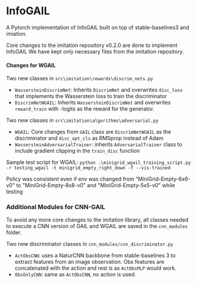 # InfoGAIL

A Pytorch implementation of InfoGAIL built on top of stable-baselines3 and imiation. 

Core changes to the imitation repository v0.2.0 are done to implement InfoGAIL 
We have kept only necessary files from the imitation repository. 






#### Changes for WGAIL 
Two new classes in ``src\imitation\rewards\discrim_nets.py``
* ``WassersteinDiscrimNet``: Inherits ``DiscrimNet`` and overwrites ``disc_loss`` that implements the Wasserstein loss to train the discriminator
* ``DiscrimNetWGAIL``: Inherits ``WassersteinDiscrimNet`` and overwrites ``reward_train`` with -logits as the reward for the generator. 

Two new classes in ``src\imitation\algorithms\adversarial.py``
* ``WGAIL``: Core changes from ``GAIL`` class are ``DiscrimNetWGAIL`` as the discriminator and ``disc_opt_cls`` as RMSprop instead of Adam
* ``WassersteinAdversarialTrainer``: inherits ``AdversarialTrainer`` class to include gradient clipping in the ``train_disc`` function

Sample test script for WGAIL: ``python .\minigrid_wgail_training_script.py -r testing_wgail -t minigrid_empty_right_down -f --vis-trained ``

Policy was consistent even if env was changed from "MiniGrid-Empty-6x6-v0" to "MiniGrid-Empty-8x8-v0" and "MiniGrid-Empty-5x5-v0" while testing

### Additional Modules for CNN-GAIL
To avoid any more core changes to the imitation library, all classes needed to execute a CNN version of GAIL and WGAIL are saved in the ``cnn_modules`` folder.

Two new discriminator classes in ``cnn_modules/cnn_discriminator.py``
* ``ActObsCNN``: uses a NaturCNN backbone from stable-baselines 3 to extract features from an image observation. Obs features are concatenated with the action and rest is as ``ActObsMLP`` would work. 
* ``ObsOnlyCNN``: same as ``ActObsCNN``, no action is used.